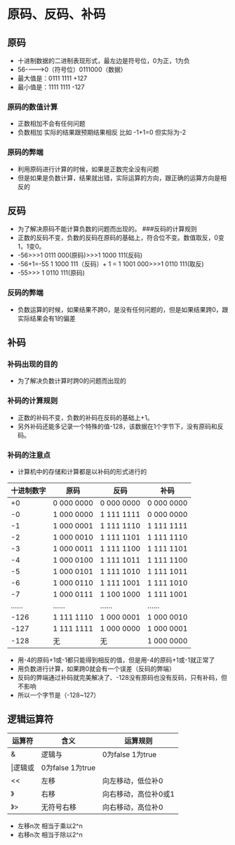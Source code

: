# 原码、反码、补码
## 原码
+ 十进制数据的二进制表现形式，最左边是符号位，0为正，1为负
+ 56---->0（符号位）0111000（数据）
+ 最大值是：0111 1111    +127
+ 最小值是：1111 1111    -127

### 原码的数值计算
+ 正数相加不会有任何问题
+ 负数相加 实际的结果跟预期结果相反 比如 -1+1=0  但实际为-2

### 原码的弊端
+ 利用原码进行计算的时候，如果是正数完全没有问题
+ 但是如果是负数计算，结果就出错，实际运算的方向，跟正确的运算方向是相反的

## 反码
+ 为了解决原码不能计算负数的问题而出现的。
###反码的计算规则
+ 正数的反码不变，负数的反码在原码的基础上，符合位不变。数值取反，0变1，1变0。
+ -56>>>1 0111 000(原码)>>>1 1000 111(反码)
+ -56+1=-55   1 1000 111（反码）+ 1 = 1 1001 000>>>1 0110 111(取反)
+ -55>>> 1 0110 111(原码)
### 反码的弊端
+ 负数运算的时候，如果结果不跨0，是没有任何问题的，但是如果结果跨0，跟实际结果会有1的偏差

## 补码
### 补码出现的目的
+ 为了解决负数计算时跨0的问题而出现的
### 补码的计算规则
+ 正数的补码不变，负数的补码在反码的基础上+1。
+ 另外补码还能多记录一个特殊的值-128，该数据在1个字节下，没有原码和反码。
### 补码的注意点
+ 计算机中的存储和计算都是以补码的形式进行的

十进制数字|原码|反码|补码
---|---|---|---
+0|0 000 0000|0 000 0000|0 000 0000
-0|1 000 0000|1 111 1111|0 000 0000
-1|1 000 0001|1 111 1110|1 111 1111
-2|1 000 0010|1 111 1101|1 111 1110
-3|1 000 0011|1 111 1100|1 111 1101
-4|1 000 0100|1 111 1011|1 111 1100
-5|1 000 0101|1 111 1010|1 111 1011
-6|1 000 0110|1 111 1001|1 111 1010
-7|1 000 0111|1 100 1000|1 111 1001
……|……|……|……
-126|1 111 1110|1 000 0001|1 000 0010
-127|1 111 1111|1 000 0000|1 000 0001
-128|无|无|1 000 0000

+ 用-4的原码+1或-1都只能得到相反的值，但是用-4的原码+1或-1就正常了
+ 用负数进行计算，如果跨0就会有一个误差（反码的弊端）
+ 反码的弊端通过补码就完美解决了、-128没有原码也没有反码，只有补码，但不影响
+ 所以一个字节是（-128~127）

## 逻辑运算符

运算符|含义|运算规则
----|----|----
&|逻辑与|0为false 1为true
 \|逻辑或|0为false 1为true
<<|左移|向左移动，低位补0
》|右移|向右移动，高位补0或1
》>|无符号右移|向右移动，高位补0 

+ 左移n次 相当于乘以2^n
+ 右移n次 相当于除以2^n



